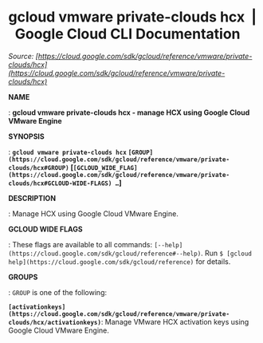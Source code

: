 # gcloud vmware private-clouds hcx  |  Google Cloud CLI Documentation

*Source: [https://cloud.google.com/sdk/gcloud/reference/vmware/private-clouds/hcx](https://cloud.google.com/sdk/gcloud/reference/vmware/private-clouds/hcx)*

**NAME**

: **gcloud vmware private-clouds hcx - manage HCX using Google Cloud VMware Engine**

**SYNOPSIS**

: **`gcloud vmware private-clouds hcx` `[GROUP](https://cloud.google.com/sdk/gcloud/reference/vmware/private-clouds/hcx#GROUP)` [`[GCLOUD_WIDE_FLAG](https://cloud.google.com/sdk/gcloud/reference/vmware/private-clouds/hcx#GCLOUD-WIDE-FLAGS) …`]**

**DESCRIPTION**

: Manage HCX using Google Cloud VMware Engine.

**GCLOUD WIDE FLAGS**

: These flags are available to all commands: `[--help](https://cloud.google.com/sdk/gcloud/reference#--help)`.
Run `$ [gcloud help](https://cloud.google.com/sdk/gcloud/reference)` for details.

**GROUPS**

: ``GROUP`` is one of the following:

**`[activationkeys](https://cloud.google.com/sdk/gcloud/reference/vmware/private-clouds/hcx/activationkeys)`**:
Manage VMware HCX activation keys using Google Cloud VMware Engine.